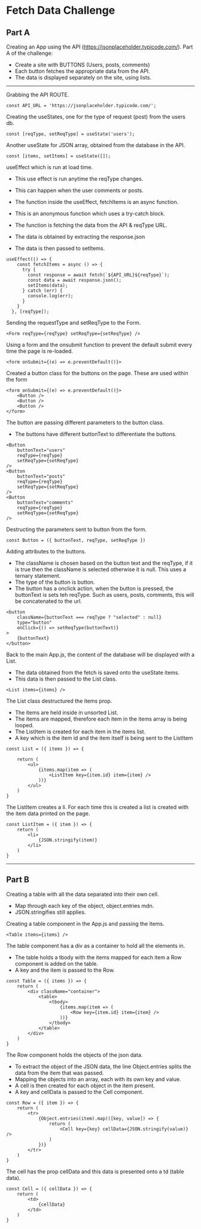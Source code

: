 # Fetch Data Challenge

## Part A
Creating an App using the API (https://jsonplaceholder.typicode.com/).
Part A of the challenge:
- Create a site with BUTTONS (Users, posts, comments)
- Each button fetches the appropriate data from the API.
- The data is displayed separately on the site, using lists.
---

Grabbing the API ROUTE.
```JSX
const API_URL = 'https://jsonplaceholder.typicode.com/';
```
Creating the useStates, one for the type of request (post) from the users db.
```JSX
const [reqType, setReqType] = useState('users');
```
Another useState for JSON array, obtained from the database in the API.
```JSX
const [items, setItems] = useState([]);
```
useEffect which is run at load time.
- This use effect is run anytime the reqType changes.
- This can happen when the user comments or posts.

- The function inside the useEffect, fetchItems is an async function.
- This is an anonymous function which uses a try-catch block.
- The function is fetching the data from the API & reqType URL.
- The data is obtained by extracting the response.json
- The data is then passed to setItems.
```JSX
useEffect(() => {
    const fetchItems = async () => {
      try {
        const response = await fetch(`${API_URL}${reqType}`);
        const data = await response.json();
        setItems(data);
      } catch (err) {
        console.log(err);
      }
    }
  }, [reqType]);
```
Sending the requestType and setReqType to the Form.
```JSX
<Form reqType={reqType} setReqType={setReqType} />
```
Using a form and the onsubmit function to prevent the default submit every time the page is re-loaded.
```JSX
<form onSubmit={(e) => e.preventDefault()}>
```
Created a button class for the buttons on the page. These are used within the form
```JSX
<form onSubmit={(e) => e.preventDefault()}>
    <Button />
    <Button />
    <Button />
</form>
```
The button are passing different parameters to the button class.
- The buttons have different buttonText to differentiate the buttons.
```JSX
<Button
    buttonText="users"
    reqType={reqType}
    setReqType={setReqType}
/>
<Button
    buttonText="posts"
    reqType={reqType}
    setReqType={setReqType}
/>
<Button
    buttonText="comments"
    reqType={reqType}
    setReqType={setReqType}
/>
```
Destructing the parameters sent to button from the form.
```JSX
const Button = ({ buttonText, reqType, setReqType })
```
Adding attributes to the buttons.
- The className is chosen based on the button text and the reqType, if it is true then the className is selected otherwise it is null. This uses a ternary statement.
- The type of the button is button.
- The button has a onclick action, when the button is pressed, the buttonText is sets teh reqType. Such as users, posts, comments, this will be concatenated to the url.
```JSX
<button
    className={buttonText === reqType ? "selected" : null}
    type="button"
    onClick={() => setReqType(buttonText)}
>
    {buttonText}
</button>
```
Back to the main App.js, the content of the database will be displayed with a List.
- The data obtained from the fetch is saved onto the useState items.
- This data is then passed to the List class.
```JSX
<List items={items} />
```
The List class destructured the items prop.
- The items are held inside in unsorted List.
- The items are mapped, therefore each item in the items array is being looped.
- The ListItem is created for each item in the items list.
- A key which is the item id and the item itself is being sent to the ListItem
```JSX
const List = ({ items }) => {

    return (
        <ul>
            {items.map(item => (
                <ListItem key={item.id} item={item} />
            ))}
        </ul>
    )
}
```
The ListItem creates a li. For each time this is created a list is created with the item data printed on the page.
```JSX
const ListItem = ({ item }) => {
    return (
        <li>
            {JSON.stringify(item)}
        </li>
    )
}
```
---
## Part B
Creating a table with all the data separated into their own cell.
- Map through each key of the object, object.entries mdn.
- JSON.stringifies still applies.

Creating a table component in the App.js and passing the items.
```JSX
<Table items={items} />
```

The table component has a div as a container to hold all the elements in.
- The table holds a tbody with the items mapped for each item a Row component is added on the table.
- A key and the item is passed to the Row.
```JSX
const Table = ({ items }) => {
    return (
        <div className="container">
            <table>
                <tbody>
                    {items.map(item => (
                        <Row key={item.id} item={item} />
                    ))}
                </tbody>
            </table>
        </div>
    )
}
```
The Row component holds the objects of the json data.
- To extract the object of the JSON data, the line Object.entries splits the data from the item that was passed.
- Mapping the objects into an array, each with its own key and value.
- A cell is then created for each object in the item present.
- A key and cellData is passed to the Cell component.
```JSX
const Row = ({ item }) => {
    return (
        <tr>
            {Object.entries(item).map(([key, value]) => {
                return (
                    <Cell key={key} cellData={JSON.stringify(value)} />
                )
            })}
        </tr>
    )
}
```
The cell has the prop cellData and this data is presented onto a td (table data).
```JSX
const Cell = ({ cellData }) => {
    return (
        <td>
            {cellData}
        </td>
    )
}
```